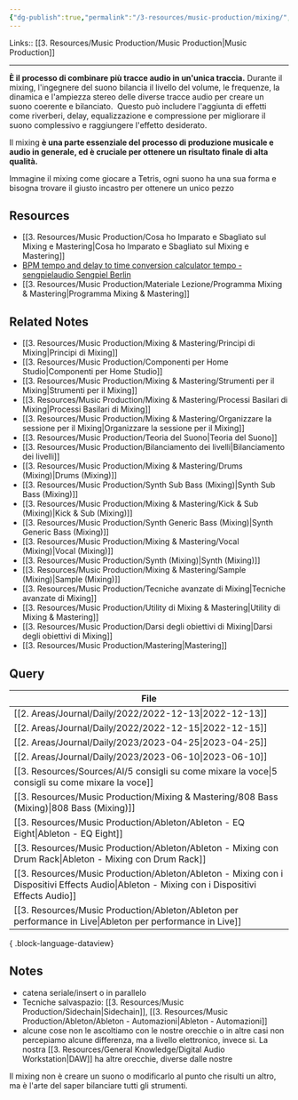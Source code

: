 ```yaml
---
{"dg-publish":true,"permalink":"/3-resources/music-production/mixing/","tags":["topic"]}
---
```


Links:: [[3. Resources/Music Production/Music Production\|Music Production]]

---
**È il processo di combinare più tracce audio in un'unica traccia.** Durante il mixing, l'ingegnere del suono bilancia il livello del volume, le frequenze, la dinamica e l'ampiezza stereo delle diverse tracce audio per creare un suono coerente e bilanciato. 
Questo può includere l'aggiunta di effetti come riverberi, delay, equalizzazione e compressione per migliorare il suono complessivo e raggiungere l'effetto desiderato. 

Il mixing **è una parte essenziale del processo di produzione musicale e audio in generale, ed è cruciale per ottenere un risultato finale di alta qualità.**

Immagine il mixing come giocare a Tetris, ogni suono ha una sua forma e bisogna trovare il giusto incastro per ottenere un unico pezzo



## Resources

- [[3. Resources/Music Production/Cosa ho Imparato e Sbagliato sul Mixing e Mastering\|Cosa ho Imparato e Sbagliato sul Mixing e Mastering]]
- [BPM tempo and delay to time conversion calculator tempo - sengpielaudio Sengpiel Berlin](http://www.sengpielaudio.com/calculator-bpmtempotime.htm)
- [[3. Resources/Music Production/Materiale Lezione/Programma Mixing & Mastering\|Programma Mixing & Mastering]]

## Related Notes


- [[3. Resources/Music Production/Mixing & Mastering/Principi di Mixing\|Principi di Mixing]]
- [[3. Resources/Music Production/Componenti per Home Studio\|Componenti per Home Studio]]
- [[3. Resources/Music Production/Mixing & Mastering/Strumenti per il Mixing\|Strumenti per il Mixing]]
- [[3. Resources/Music Production/Mixing & Mastering/Processi Basilari di Mixing\|Processi Basilari di Mixing]]
- [[3. Resources/Music Production/Mixing & Mastering/Organizzare la sessione per il Mixing\|Organizzare la sessione per il Mixing]]
- [[3. Resources/Music Production/Teoria del Suono\|Teoria del Suono]]
- [[3. Resources/Music Production/Bilanciamento dei livelli\|Bilanciamento dei livelli]]
- [[3. Resources/Music Production/Mixing & Mastering/Drums (Mixing)\|Drums (Mixing)]]
- [[3. Resources/Music Production/Synth Sub Bass (Mixing)\|Synth Sub Bass (Mixing)]]
- [[3. Resources/Music Production/Mixing & Mastering/Kick & Sub (Mixing)\|Kick & Sub (Mixing)]]
- [[3. Resources/Music Production/Synth Generic Bass (Mixing)\|Synth Generic Bass (Mixing)]]
- [[3. Resources/Music Production/Mixing & Mastering/Vocal (Mixing)\|Vocal (Mixing)]]
- [[3. Resources/Music Production/Synth (Mixing)\|Synth (Mixing)]]
- [[3. Resources/Music Production/Mixing & Mastering/Sample (Mixing)\|Sample (Mixing)]]
- [[3. Resources/Music Production/Tecniche avanzate di Mixing\|Tecniche avanzate di Mixing]]
- [[3. Resources/Music Production/Utility di Mixing & Mastering\|Utility di Mixing & Mastering]]
- [[3. Resources/Music Production/Darsi degli obiettivi di Mixing\|Darsi degli obiettivi di Mixing]]
- [[3. Resources/Music Production/Mastering\|Mastering]]

## Query

| File                                                                                                                                            |
| ----------------------------------------------------------------------------------------------------------------------------------------------- |
| [[2. Areas/Journal/Daily/2022/2022-12-13\|2022-12-13]]                                                                                       |
| [[2. Areas/Journal/Daily/2022/2022-12-15\|2022-12-15]]                                                                                       |
| [[2. Areas/Journal/Daily/2023/2023-04-25\|2023-04-25]]                                                                                       |
| [[2. Areas/Journal/Daily/2023/2023-06-10\|2023-06-10]]                                                                                       |
| [[3. Resources/Sources/AI/5 consigli su come mixare la voce\|5 consigli su come mixare la voce]]                                             |
| [[3. Resources/Music Production/Mixing & Mastering/808 Bass (Mixing)\|808 Bass (Mixing)]]                                                    |
| [[3. Resources/Music Production/Ableton/Ableton - EQ Eight\|Ableton - EQ Eight]]                                                             |
| [[3. Resources/Music Production/Ableton/Ableton - Mixing con Drum Rack\|Ableton - Mixing con Drum Rack]]                                     |
| [[3. Resources/Music Production/Ableton/Ableton - Mixing con i Dispositivi Effects Audio\|Ableton - Mixing con i Dispositivi Effects Audio]] |
| [[3. Resources/Music Production/Ableton/Ableton per performance in Live\|Ableton per performance in Live]]                                   |

{ .block-language-dataview}


## Notes

- catena seriale/insert o in parallelo
- Tecniche salvaspazio: [[3. Resources/Music Production/Sidechain\|Sidechain]], [[3. Resources/Music Production/Ableton/Ableton - Automazioni\|Ableton - Automazioni]]
- alcune cose non le ascoltiamo con le nostre orecchie o in altre casi non percepiamo alcune differenza, ma a livello elettronico, invece si. La nostra [[3. Resources/General Knowledge/Digital Audio Workstation\|DAW]] ha altre orecchie, diverse dalle nostre

Il mixing non è creare un suono o modificarlo al punto che risulti un altro, ma è l'arte del saper bilanciare tutti gli strumenti. 